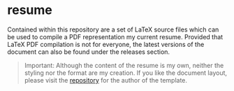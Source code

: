 # resume

Contained within this repository are a set of LaTeX source files which can be
used to compile a PDF representation my current resume. Provided that LaTeX PDF
compilation is not for everyone, the latest versions of the document can also
be found under the releases section.

> Important: Although the content of the resume is my own, neither the styling
> nor the format are my creation. If you like the document layout, please visit
> the
> [repository](https://github.com/TimmyChan/data-science-tech-resume-template)
> for the author of the template.
